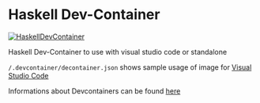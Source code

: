 # Haskell Dev-Container
[![HaskellDevContainer](https://github.com/radoslawg/haskell-devcontainer/actions/workflows/haskelldev.yml/badge.svg)](https://github.com/radoslawg/haskell-devcontainer/actions/workflows/haskelldev.yml)

Haskell Dev-Container to use with visual studio code or standalone

`/.devcontainer/decontainer.json` shows sample usage of image for [Visual Studio Code](https://code.visualstudio.com/)

Informations about Devcontainers can be found [here](https://code.visualstudio.com/docs/devcontainers/containers)